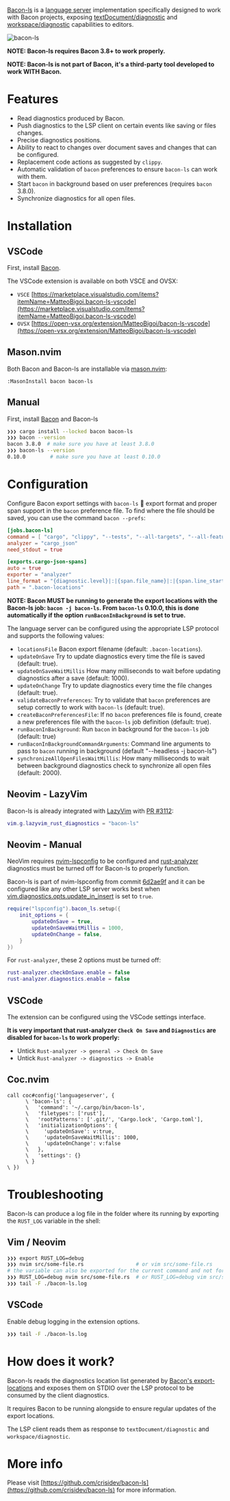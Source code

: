 [Bacon-ls](https://github.com/crisidev/bacon-ls) is a [language server](https://en.wikipedia.org/wiki/Language_Server_Protocol) implementation specifically designed to work with Bacon projects,
 exposing [textDocument/diagnostic](https://microsoft.github.io/language-server-protocol/specification#textDocument_diagnostic) and [workspace/diagnostic](https://microsoft.github.io/language-server-protocol/specification#workspace_diagnostic) capabilities to editors.

![bacon-ls](../img/bacon-ls.png)

**NOTE: Bacon-ls requires Bacon 3.8+ to work properly.**

**NOTE: Bacon-ls is not part of Bacon, it's a third-party tool developed to work WITH Bacon.**

# Features

* Read diagnostics produced by Bacon.
* Push diagnostics to the LSP client on certain events like saving or files changes.
* Precise diagnostics positions.
* Ability to react to changes over document saves and changes that can be configured.
* Replacement code actions as suggested by `clippy`.
* Automatic validation of `bacon` preferences to ensure `bacon-ls` can work with them.
* Start `bacon` in background based on user preferences (requires `bacon` 3.8.0).
* Synchronize diagnostics for all open files. 

# Installation

## VSCode

First, install [Bacon](../../#installation).

The VSCode extension is available on both VSCE and OVSX:

* `VSCE` [https://marketplace.visualstudio.com/items?itemName=MatteoBigoi.bacon-ls-vscode](https://marketplace.visualstudio.com/items?itemName=MatteoBigoi.bacon-ls-vscode)
* `OVSX` [https://open-vsx.org/extension/MatteoBigoi/bacon-ls-vscode](https://open-vsx.org/extension/MatteoBigoi/bacon-ls-vscode)

## Mason.nvim

Both Bacon and Bacon-ls are installable via [mason.nvim](https://github.com/williamboman/mason.nvim):

```vim
:MasonInstall bacon bacon-ls
```

## Manual

First, install [Bacon](../../#installation) and Bacon-ls

```bash
❯❯❯ cargo install --locked bacon bacon-ls
❯❯❯ bacon --version
bacon 3.8.0  # make sure you have at least 3.8.0
❯❯❯ bacon-ls --version
0.10.0        # make sure you have at least 0.10.0
```

# Configuration

Configure Bacon export settings with `bacon-ls` 🐽 export format and proper span support in the `bacon` preference file.
To find where the file should be saved, you can use the command `bacon --prefs`:

```toml
[jobs.bacon-ls]
command = [ "cargo", "clippy", "--tests", "--all-targets", "--all-features", "--message-format", "json-diagnostic-rendered-ansi" ]
analyzer = "cargo_json"
need_stdout = true

[exports.cargo-json-spans]
auto = true
exporter = "analyzer"
line_format = "{diagnostic.level}|:|{span.file_name}|:|{span.line_start}|:|{span.line_end}|:|{span.column_start}|:|{span.column_end}|:|{diagnostic.message}|:|{span.suggested_replacement}"
path = ".bacon-locations"
```

**NOTE: Bacon MUST be running to generate the export locations with the Bacon-ls job: `bacon -j bacon-ls`.
From `bacon-ls` 0.10.0, this is done automatically if the option `runBaconInBackground` is set to true.**

The language server can be configured using the appropriate LSP protocol and
supports the following values:

- `locationsFile` Bacon export filename (default: `.bacon-locations`).
- `updateOnSave` Try to update diagnostics every time the file is saved (default: true).
- `updateOnSaveWaitMillis` How many milliseconds to wait before updating diagnostics after a save (default: 1000).
- `updateOnChange` Try to update diagnostics every time the file changes (default: true).
- `validateBaconPreferences`: Try to validate that `bacon` preferences are setup correctly to work with `bacon-ls` (default: true).
- `createBaconPreferencesFile`: If no `bacon` preferences file is found, create a new preferences file with the `bacon-ls` job definition (default: true).
- `runBaconInBackground`: Run `bacon` in background for the `bacon-ls` job (default: true)
- `runBaconInBackgroundCommandArguments`: Command line arguments to pass to `bacon` running in background (default "--headless -j bacon-ls")
- `synchronizeAllOpenFilesWaitMillis`: How many milliseconds to wait between background diagnostics check to synchronize all open files (default: 2000).


## Neovim - LazyVim

Bacon-ls is already integrated with [LazyVim](https://lazyvim.org) with [PR #3112](https://github.com/LazyVim/LazyVim/pull/3212):

```lua
vim.g.lazyvim_rust_diagnostics = "bacon-ls"
```

## Neovim - Manual

NeoVim requires [nvim-lspconfig](https://github.com/neovim/nvim-lspconfig/) to be configured
and [rust-analyzer](https://rust-analyzer.github.io/) diagnostics must be turned off for Bacon-ls
to properly function.

Bacon-ls is part of nvim-lspconfig from commit
[6d2ae9f](https://github.com/neovim/nvim-lspconfig/commit/6d2ae9fdc3111a6e8fd5db2467aca11737195a30)
and it can be configured like any other LSP server works best when
[vim.diagnostics.opts.update_in_insert](https://neovim.io/doc/user/diagnostic.html#vim.diagnostic.Opts)
is set to `true`.

```lua
require("lspconfig").bacon_ls.setup({
    init_options = {
        updateOnSave = true,
        updateOnSaveWaitMillis = 1000,
        updateOnChange = false,
    }
})
```

For `rust-analyzer`, these 2 options must be turned off:

```lua
rust-analyzer.checkOnSave.enable = false
rust-analyzer.diagnostics.enable = false
```

## VSCode

The extension can be configured using the VSCode settings interface.

**It is very important that rust-analyzer `Check On Save` and `Diagnostics` are disabled for `bacon-ls` to work properly:**

* Untick `Rust-analyzer -> general -> Check On Save`
* Untick `Rust-analyzer -> diagnostics -> Enable`

## Coc.nvim

```vim
call coc#config('languageserver', {
      \ 'bacon-ls': {
      \   'command': '~/.cargo/bin/bacon-ls',
      \   'filetypes': ['rust'],
      \   'rootPatterns': ['.git/', 'Cargo.lock', 'Cargo.toml'],
      \   'initializationOptions': {
      \     'updateOnSave': v:true,
      \     'updateOnSaveWaitMillis': 1000,
      \     'updateOnChange': v:false
      \   },
      \   'settings': {}
      \ }
\ })
```

# Troubleshooting

Bacon-ls can produce a log file in the folder where its running by exporting the `RUST_LOG` variable in the shell:

## Vim / Neovim

```bash
❯❯❯ export RUST_LOG=debug
❯❯❯ nvim src/some-file.rs                 # or vim src/some-file.rs
# the variable can also be exported for the current command and not for the whole shell
❯❯❯ RUST_LOG=debug nvim src/some-file.rs  # or RUST_LOG=debug vim src/some-file.rs
❯❯❯ tail -F ./bacon-ls.log
```

## VSCode

Enable debug logging in the extension options.

```bash
❯❯❯ tail -F ./bacon-ls.log
```

# How does it work?

Bacon-ls reads the diagnostics location list generated
by [Bacon's export-locations](../../config/#exports)
and exposes them on STDIO over the LSP protocol to be consumed
by the client diagnostics.

It requires Bacon to be running alongside
to ensure regular updates of the export locations.

The LSP client reads them as response to `textDocument/diagnostic` and `workspace/diagnostic`.

# More info

Please visit [https://github.com/crisidev/bacon-ls](https://github.com/crisidev/bacon-ls) for more information.
